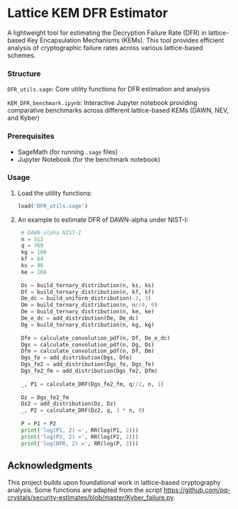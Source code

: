 # Lattice KEM DFR Estimator

A lightweight tool for estimating the Decryption Failure Rate (DFR) in lattice-based Key Encapsulation Mechanisms (KEMs). This tool provides efficient analysis of cryptographic failure rates across various lattice-based schemes.


### Structure

`DFR_utils.sage`: Core utility functions for DFR estimation and analysis

`KEM_DFR_benchmark.ipynb`: Interactive Jupyter notebook providing comparative benchmarks across different lattice-based KEMs (DAWN, NEV, and Kyber)

### Prerequisites

- SageMath (for running `.sage` files)
- Jupyter Notebook (for the benchmark notebook)

### Usage

1. Load the utility functions:
   ```python
   load('DFR_utils.sage')
   ```

2. An example to estimate DFR of DAWN-alpha under NIST-I:
   ```python
    # DAWN-alpha NIST-I
    n = 512
    q = 769
    kg = 160
    kf = 64
    ks = 96
    ke = 160
    
    Ds = build_ternary_distribution(n, ks, ks)
    Df = build_ternary_distribution(n, kf, kf)
    De_dc = build_uniform_distribution(-3, 3)
    Dm = build_ternary_distribution(n, n//4, 0)
    De = build_ternary_distribution(n, ke, ke)
    De_e_dc = add_distribution(De, De_dc)
    Dg = build_ternary_distribution(n, kg, kg)
    
    Dfe = calculate_convolution_pdf(n, Df, De_e_dc)
    Dgs = calculate_convolution_pdf(n, Dg, Ds)
    Dfm = calculate_convolution_pdf(n, Df, Dm)
    Dgs_fe = add_distribution(Dgs, Dfe)
    Dgs_fe2 = add_distribution(Dgs_fe, Dgs_fe)
    Dgs_fe2_fm = add_distribution(Dgs_fe2, Dfm)
    
    _, P1 = calculate_DRF(Dgs_fe2_fm, q//2, n, 1)
    
    Dz = Dgs_fe2_fm
    Dz2 = add_distribution(Dz, Dz)
    _, P2 = calculate_DRF(Dz2, q, 3 * n, 0)
    
    P = P1 + P2
    print('log(P1, 2) =', RR(log(P1, 2)))
    print('log(P2, 2) =', RR(log(P2, 2)))
    print('log(DFR, 2) =', RR(log(P, 2)))
   ```

## Acknowledgments

This project builds upon foundational work in lattice-based cryptography analysis. Some functions are adapted from the script https://github.com/pq-crystals/security-estimates/blob/master/Kyber_failure.py.
